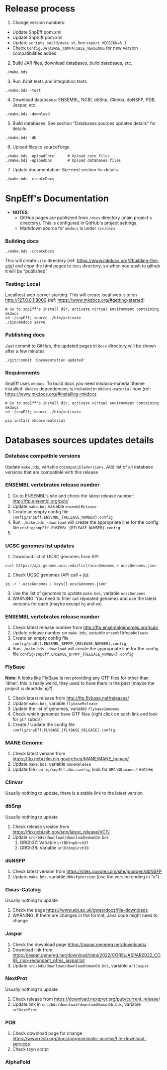 

# Release process

1) Change version numbers:
- Update SnpEff pom.xml
- Update SnpSift pom.xml
- Update `scripts_build/make.sh`, line `export VERSION=5.1`
- Check `Config.DATABASE_COMPATIBLE_VERSIONS` for new version compatibilities added 
 
2) Build JAR files, download databases, build databases, etc.
```
./make.bds
```

3) Run JUnit tests and integration tests
```
./make.bds -test
```

4) Download databases: ENSEMBL, NCBI, dbSnp, ClinVar, dbNSFP, PDB, Jaspar, etc.  
```
./make.bds -download
```

5) Build databases: See section "Databases sources updates details" for details
```
./make.bds -db
```

6) Upload files to sourceForge

```
./make.bds -uploadCore		# Upload core files
./make.bds -uploadDbs		# Upload databases files
```

7) Update documentation: See next section for details
```
./make.bds -createDocs
```

# SnpEff's Documentation

- **NOTES**:
	- GitHub pages are published from `/docs` directory (main project's directory). This is configured in GitHub's project settings.
	- Markdown source for `mkdocs` is under `src/docs`

### Building docs

```
./make.bds -createDocs
```

This will create `site` directory (ref: <https://www.mkdocs.org/#building-the-site>) and copy the html pages to `docs` directory, so when you push to github it will be "published"

### Testing: Local

Localhost web-server starting: This will create local web-site on <http://127.0.0.1:8000> (ref: <https://www.mkdocs.org/#getting-started>)
```
# Go to snpEff's install dir, activate virtual environment containing mkdocs
cd ~/snpEff; source ./bin/activate
./bin/mkdocs serve
```

### Publishing docs

Just commit to GitHub, the updated pages in `docs` directory will be shown after a few minutes

```
./git/commit 'Documentation updated'
```

### Requirements

SnpEff uses `mkdocs`.
To build docs you need mkdocs-material theme installed.
`mkdocs` dependencies is included in `mkdocs-material` now (ref: <https://www.mkdocs.org/#installing-mkdocs>

```
# Go to snpEff's install dir, activate virtual environment containing mkdocs
cd ~/snpEff; source ./bin/activate

pip install mkdocs-material
```

# Databases sources updates details

### Database compatible versions

Update `make.bds`, variable `dbCompatibleVersions`. 
Add list of all database versions that are compatible with this release

### ENSEMBL vertebrates release number

1) Go to ENSEMBL's site and check the latest release number: http://ftp.ensembl.org/pub/
2) Update `make.bds` variable `ensemblRelease`
3) Create an empty config file `config/snpEff.ENSEMBL_{RELEASE_NUMBER}.config`
4) Run `./make.bds -download` will create the appropriate line for the config file `config/snpEff.ENSEMBL_{RELEASE_NUMBER}.config`
5) 

### UCSC genomes list updates

1) Download list of UCSC genomes from API
```
curl https://api.genome.ucsc.edu/list/ucscGenomes > ucscGenomes.json
```
2) Check UCSC genomes (API call + jq):
``` 
jq -r '.ucscGenomes | keys[] ucscGenomes.json'
```
3) Use the list of genomes to update `make.bds`, variable `ucscGenomes`
4) WARNING: You need to filter out repeated genomes and use the latest versions for each (maybe except `hg` and `mm`)

### ENSEMBL vertebrates release number

1) Check latest release number from http://ftp.ensemblgenomes.org/pub/ 
2) Update release number on `make.bds`, variable `ensemblBfmppRelease`
3) Create an empty config file `config/snpEff.ENSEMBL_BFMPP_{RELEASE_NUMBER}.config`
4) Run `./make.bds -download` will create the appropriate line for the config file `config/snpEff.ENSEMBL_BFMPP_{RELEASE_NUMBER}.config`

### FlyBase

**Note:** It looks like FlyBase is not providing any GTF files for other than 'dmel', this is really weird, they used to have them in the past (maybe the project is dead/dying?)

1) Check latest release from http://ftp.flybase.net/releases/
2) Update `make.bds`, variable `flybaseRelease`
3) Update the list of genomes, variable `flybaseGenomes`
4) Check which genomes have GTF files (right click on each link and look for `gtf` subdir)
5) Create / Update the config file `config/snpEff.FLYBASE_{FLYBASE_RELEASE}.config`

### MANE Genome

1) Check latest version from https://ftp.ncbi.nlm.nih.gov/refseq/MANE/MANE_human/
2) Update `make.bds`, variable `maneRelease`
3) Update file `config/snpEff.dbs.config`, look for `GRCh38.mane.*` entries

### Clinvar

Usually nothing to update, there is a stable link to the latest version

### dbSnp

Usually nothing to update

1) Check release vresion from https://ftp.ncbi.nih.gov/snp/latest_release/VCF/
2) Update `src/bds/download/downloadHumanDb.bds`
    1) GRCh37: Variable `urlDbSnpGrch37`
    2) GRCh38: Variable `urlDbSnpGrch38`

### dbNSFP

1) Check latest version from https://sites.google.com/site/jpopgen/dbNSFP
2) Update `make.bds`, variable `dbNsfpVersion` (use the version ending in "a")

### Gwas-Catalog

Usually nothing to update

1) Check the page https://www.ebi.ac.uk/gwas/docs/file-downloads
2) WARNING: If there are changes in the format, Java code might need to change

### Jaspar

1) Check the download page https://jaspar.genereg.net/downloads/
2) Download link from https://jaspar.genereg.net/download/data/2022/CORE/JASPAR2022_CORE_non-redundant_pfms_jaspar.txt 
3) Update `src/bds/download/downloadHumanDb.bds`, variable `urlJaspar` 
 
### NextProt

Usually nothing to update

1) Check release from https://download.nextprot.org/pub/current_release/
2) Update link in `src/bds/download/downloadHumanDb.bds`, variable `urlNextProt`

### PDB

1) Check download page for change https://www.rcsb.org/docs/programmatic-access/file-download-services
2) Check rsyn script

### AlphaFold



